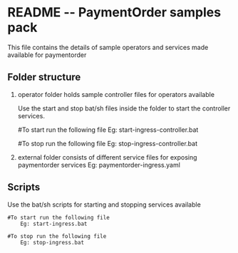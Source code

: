 # README -- PaymentOrder samples pack

This file contains the details of sample operators and services made available for paymentorder

## Folder structure

1.	operator folder holds sample controller files for operators available

	Use the start and stop bat/sh files inside the folder to start the controller services. 
	
	#To start run the following file
		Eg: start-ingress-controller.bat
		
	#To stop run the following file
		Eg: stop-ingress-controller.bat
		

2. 	external folder consists of different service files for exposing paymentorder services
		Eg: paymentorder-ingress.yaml


## Scripts

Use the bat/sh scripts for starting and stopping services available
	
	#To start run the following file
		Eg: start-ingress.bat
		
	#To stop run the following file
		Eg: stop-ingress.bat